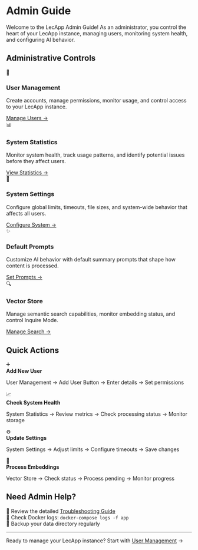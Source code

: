 # Admin Guide

Welcome to the LecApp Admin Guide! As an administrator, you control the heart of your LecApp instance, managing users, monitoring system health, and configuring AI behavior.

## Administrative Controls

<div class="guide-cards">
  <div class="guide-card">
    <div class="card-icon">👥</div>
    <h3>User Management</h3>
    <p>Create accounts, manage permissions, monitor usage, and control access to your LecApp instance.</p>
    <a href="user-management" class="card-link">Manage Users →</a>
  </div>
  
  <div class="guide-card">
    <div class="card-icon">📊</div>
    <h3>System Statistics</h3>
    <p>Monitor system health, track usage patterns, and identify potential issues before they affect users.</p>
    <a href="statistics" class="card-link">View Statistics →</a>
  </div>
  
  <div class="guide-card">
    <div class="card-icon">🔧</div>
    <h3>System Settings</h3>
    <p>Configure global limits, timeouts, file sizes, and system-wide behavior that affects all users.</p>
    <a href="system-settings" class="card-link">Configure System →</a>
  </div>
  
  <div class="guide-card">
    <div class="card-icon">✨</div>
    <h3>Default Prompts</h3>
    <p>Customize AI behavior with default summary prompts that shape how content is processed.</p>
    <a href="prompts" class="card-link">Set Prompts →</a>
  </div>
  
  <div class="guide-card">
    <div class="card-icon">🔍</div>
    <h3>Vector Store</h3>
    <p>Manage semantic search capabilities, monitor embedding status, and control Inquire Mode.</p>
    <a href="vector-store" class="card-link">Manage Search →</a>
  </div>
</div>

## Quick Actions

<div class="action-cards">
  <div class="action-card">
    <span class="action-icon">➕</span>
    <div>
      <strong>Add New User</strong>
      <p>User Management → Add User Button → Enter details → Set permissions</p>
    </div>
  </div>
  
  <div class="action-card">
    <span class="action-icon">📈</span>
    <div>
      <strong>Check System Health</strong>
      <p>System Statistics → Review metrics → Check processing status → Monitor storage</p>
    </div>
  </div>
  
  <div class="action-card">
    <span class="action-icon">⚙️</span>
    <div>
      <strong>Update Settings</strong>
      <p>System Settings → Adjust limits → Configure timeouts → Save changes</p>
    </div>
  </div>
  
  <div class="action-card">
    <span class="action-icon">🔄</span>
    <div>
      <strong>Process Embeddings</strong>
      <p>Vector Store → Check status → Process pending → Monitor progress</p>
    </div>
  </div>
</div>

## Need Admin Help?

<div class="help-section">
  <div class="help-item">
    <span class="help-icon">📖</span>
    <span>Review the detailed <a href="../troubleshooting.md">Troubleshooting Guide</a></span>
  </div>
  <div class="help-item">
    <span class="help-icon">🐛</span>
    <span>Check Docker logs: <code>docker-compose logs -f app</code></span>
  </div>
  <div class="help-item">
    <span class="help-icon">💾</span>
    <span>Backup your data directory regularly</span>
  </div>
</div>

---

Ready to manage your LecApp instance? Start with [User Management](user-management.md) →